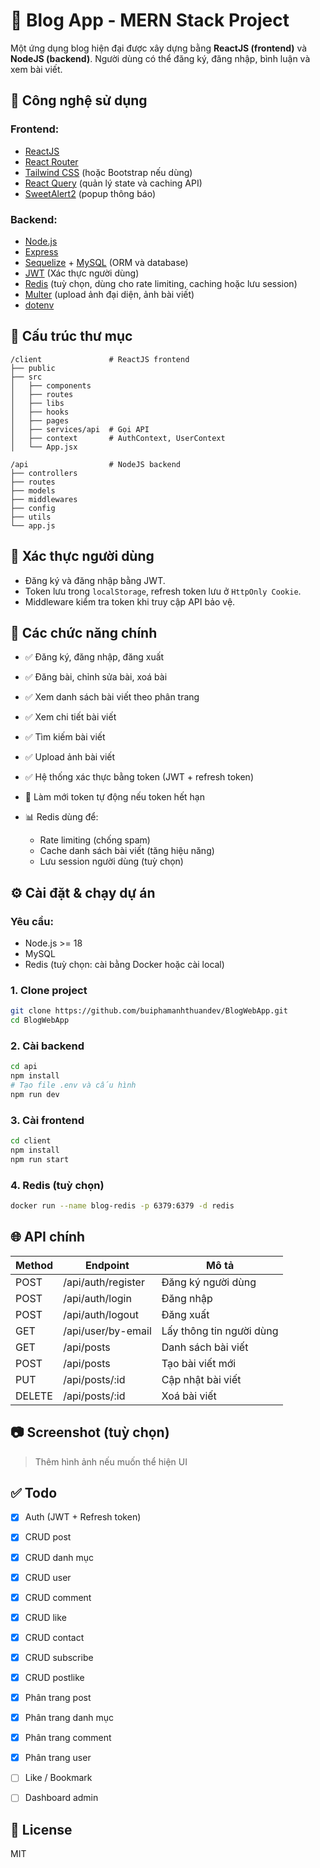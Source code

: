 # 📝 Blog App - MERN Stack Project

Một ứng dụng blog hiện đại được xây dựng bằng **ReactJS (frontend)** và **NodeJS (backend)**. Người dùng có thể đăng ký, đăng nhập, bình luận và xem bài viết.

## 🚀 Công nghệ sử dụng

### Frontend:

* [ReactJS](https://reactjs.org/)
* [React Router](https://reactrouter.com/)
* [Tailwind CSS](https://tailwindcss.com/) (hoặc Bootstrap nếu dùng)
* [React Query](https://tanstack.com/query/latest) (quản lý state và caching API)
* [SweetAlert2](https://sweetalert2.github.io/) (popup thông báo)

### Backend:

* [Node.js](https://nodejs.org/)
* [Express](https://expressjs.com/)
* [Sequelize](https://sequelize.org/) + [MySQL](https://www.mysql.com/) (ORM và database)
* [JWT](https://jwt.io/) (Xác thực người dùng)
* [Redis](https://redis.io/) (tuỳ chọn, dùng cho rate limiting, caching hoặc lưu session)
* [Multer](https://github.com/expressjs/multer) (upload ảnh đại diện, ảnh bài viết)
* [dotenv](https://www.npmjs.com/package/dotenv)

## 📁 Cấu trúc thư mục

```
/client               # ReactJS frontend
├── public
├── src
│   ├── components
│   ├── routes
│   ├── libs
│   ├── hooks
│   ├── pages
│   ├── services/api  # Gọi API
│   ├── context       # AuthContext, UserContext
│   └── App.jsx

/api                  # NodeJS backend
├── controllers
├── routes
├── models
├── middlewares
├── config
├── utils
└── app.js
```

## 🔐 Xác thực người dùng

* Đăng ký và đăng nhập bằng JWT.
* Token lưu trong `localStorage`, refresh token lưu ở `HttpOnly Cookie`.
* Middleware kiểm tra token khi truy cập API bảo vệ.

## 🧠 Các chức năng chính

* ✅ Đăng ký, đăng nhập, đăng xuất
* ✅ Đăng bài, chỉnh sửa bài, xoá bài
* ✅ Xem danh sách bài viết theo phân trang
* ✅ Xem chi tiết bài viết
* ✅ Tìm kiếm bài viết
* ✅ Upload ảnh bài viết
* ✅ Hệ thống xác thực bằng token (JWT + refresh token)
* 🔄 Làm mới token tự động nếu token hết hạn
* 📊 Redis dùng để:

  * Rate limiting (chống spam)
  * Cache danh sách bài viết (tăng hiệu năng)
  * Lưu session người dùng (tuỳ chọn)

## ⚙️ Cài đặt & chạy dự án

### Yêu cầu:

* Node.js >= 18
* MySQL
* Redis (tuỳ chọn: cài bằng Docker hoặc cài local)

### 1. Clone project

```bash
git clone https://github.com/buiphamanhthuandev/BlogWebApp.git
cd BlogWebApp
```

### 2. Cài backend

```bash
cd api
npm install
# Tạo file .env và cấu hình
npm run dev
```

### 3. Cài frontend

```bash
cd client
npm install
npm run start
```

### 4. Redis (tuỳ chọn)

```bash
docker run --name blog-redis -p 6379:6379 -d redis
```

## 🌐 API chính

| Method | Endpoint           | Mô tả                    |
| ------ | ------------------ | ------------------------ |
| POST   | /api/auth/register | Đăng ký người dùng       |
| POST   | /api/auth/login    | Đăng nhập                |
| POST   | /api/auth/logout   | Đăng xuất                |
| GET    | /api/user/by-email | Lấy thông tin người dùng |
| GET    | /api/posts         | Danh sách bài viết       |
| POST   | /api/posts         | Tạo bài viết mới         |
| PUT    | /api/posts/\:id    | Cập nhật bài viết        |
| DELETE | /api/posts/\:id    | Xoá bài viết             |

## 📷 Screenshot (tuỳ chọn)

> Thêm hình ảnh nếu muốn thể hiện UI

## ✅ Todo

* [x] Auth (JWT + Refresh token)
* [x] CRUD post
* [x] CRUD danh mục
* [x] CRUD user
* [x] CRUD comment
* [x] CRUD like
* [x] CRUD contact
* [x] CRUD subscribe
* [x] CRUD postlike

* [x] Phân trang post
* [x] Phân trang danh mục
* [x] Phân trang comment
* [x] Phân trang user
* [ ] Like / Bookmark
* [ ] Dashboard admin


## 📌 License

MIT
